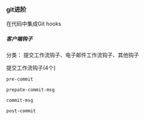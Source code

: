 ### git进阶

在代码中集成Git hooks

##### 客户端钩子

分类： 提交工作流钩子、电子邮件工作流钩子、其他钩子

提交工作流钩子(4个)

`pre-commit`

`prepate-commit-msg`

`commit-msg`

`post-commit`








